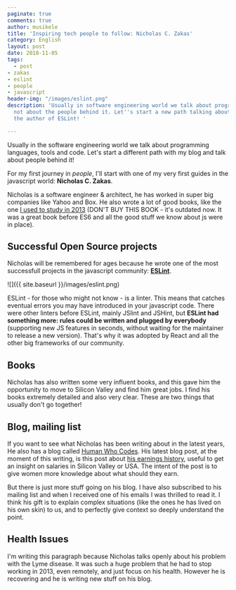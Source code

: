 ```yaml
---
paginate: true
comments: true
author: musikele
title: 'Inspiring tech people to follow: Nicholas C. Zakas'
category: English
layout: post
date: 2018-11-05
tags:
  - post
- zakas
- eslint
- people
- javascript
header-img: "/images/eslint.png"
description: 'Usually in software engineering world we talk about programming and
  not about the people behind it. Let''s start a new path talking about Nicholas Zakas,
  the author of ESLint! '

---
```

Usually in the software engineering world we talk about programming languages, tools and code. Let's start a different path with my blog and talk about people behind it! 

For my first journey in _people_, I'll start with one of my very first guides in the javascript world: **Nicholas C. Zakas**. 

Nicholas is a software engineer & architect, he has worked in super big companies like Yahoo and Box. He also wrote a lot of good books, like the one [I used to study in 2013](https://www.amazon.com/Professional-JavaScript-Developers-Nicholas-Zakas/dp/1118026691/ref=as_li_ss_tl?&linkCode=sl1&tag=nczonline-20&linkId=3910cb3b203837ce343949cac14f05d5&language=en_US " Professional JavaScript for Web Developers ") (DON'T BUY THIS BOOK - it's outdated now. It was a great book before ES6 and all the good stuff we know about js were in place). 

## Successful Open Source projects

Nicholas will be remembered for ages because he wrote one of the most successfull projects in the javascript community: [**ESLint**](https://eslint.org/).

![]({{ site.baseurl }}/images/eslint.png)

ESLint - for those who might not know - is a linter. This means that catches eventual errors you may have introduced in your javascript code. There were other linters before ESLint, mainly JSlint and JSHint, but **ESLint had something more: rules could be written and plugged by everybody** (supporting new JS features in seconds, without waiting for the maintainer to release a new version). That's why it was adopted by React and all the other big frameworks of our community. 

## Books

Nicholas has also written some very influent books, and this gave him the opportunity to move to Silicon Valley and find him great jobs. I find his books extremely detailed and also very clear. These are two things that usually don't go together! 

## Blog, mailing list

If you want to see what Nicholas has been writing about in the latest years, He also has a blog called [Human Who Codes](https://humanwhocodes.com/). His latest blog post, at the moment of this writing, is this post about [his earnings history](https://humanwhocodes.com/blog/2018/10/my-somewhat-complete-salary-history-software-engineer/), useful to get an insight on salaries in Silicon Valley or USA. The intent of the post is to give women more knowledge about what should they earn. 

But there is just more stuff going on his blog. I have also subscribed to his mailing list and when I received one of his emails I was thrilled to read it. I think his gift is to explain complex situations (like the ones he has lived on his own skin) to us, and to perfectly give context so deeply understand the point. 

## Health Issues 

I'm writing this paragraph because Nicholas talks openly about his problem with the Lyme disease. It was such a huge problem that he had to stop working in 2013, even remotely, and just focus on his health. However he is recovering and he is writing new stuff on his blog. 
